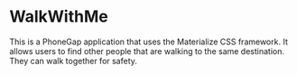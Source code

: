 # WalkWithMe

This is a PhoneGap application that uses the Materialize CSS framework. It allows users to find other people that are walking to the same destination. They can walk together for safety.
